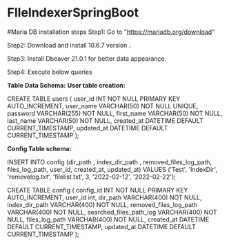 # FIleIndexerSpringBoot


#Maria DB installation steps 
Step1:
Go to "https://mariadb.org/download"

Step2:
Download and install 10.6.7 version .

Step3: 
Install Dbeaver 21.0.1 for better data appearance.

Step4: 
Execute below queries

**Table Data Schema:**
**User table creation:**

CREATE TABLE users (
user_id INT NOT NULL PRIMARY KEY AUTO_INCREMENT,
user_name VARCHAR(50) NOT NULL UNIQUE,
password VARCHAR(255) NOT NULL,
first_name VARCHAR(50) NOT NULL,
last_name VARCHAR(50) NOT NULL,
created_at DATETIME DEFAULT CURRENT_TIMESTAMP,
updated_at DATETIME DEFAULT CURRENT_TIMESTAMP
);

**Config Table schema:**

INSERT INTO config (dir_path , index_dir_path , removed_files_log_path, files_log_path, user_id, created_at, updated_at)
VALUES ('Test', 'IndexDir', 'removelog.txt', 'filelist.txt', 3, '2022-02-12', '2022-02-22');

CREATE TABLE config (
config_id INT NOT NULL PRIMARY KEY AUTO_INCREMENT,
user_id int,
dir_path VARCHAR(400) NOT NULL,
index_dir_path VARCHAR(400) NOT NULL,
removed_files_log_path VARCHAR(400) NOT NULL,
searched_files_path_log VARCHAR(400) NOT NULL,
files_log_path VARCHAR(400) NOT NULL,
created_at DATETIME DEFAULT CURRENT_TIMESTAMP,
updated_at DATETIME DEFAULT CURRENT_TIMESTAMP
);





